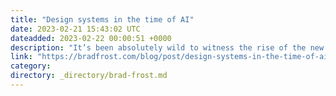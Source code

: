 ```yaml
---
title: "Design systems in the time of AI"
date: 2023-02-21 15:43:02 UTC
dateadded: 2023-02-22 00:00:51 +0000
description: "It’s been absolutely wild to witness the rise of the new crop of AI tools. This moment feels equally exciting and terrifying, but given humans’ track record of driving promising technologies off the rails, I’m erring on the side of […]"
link: "https://bradfrost.com/blog/post/design-systems-in-the-time-of-ai/"
category:
directory: _directory/brad-frost.md
---
```

